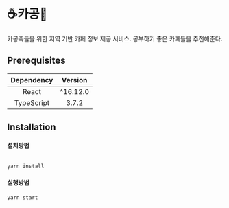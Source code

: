# ☕️카공🥤
카공족들을 위한 지역 기반 카페 정보 제공 서비스.
공부하기 좋은 카페들을 추천해준다.

## Prerequisites
| Dependency | Version  |
| :--------: | :------: |
|   React    | ^16.12.0 |
| TypeScript |  3.7.2   |

## Installation

#### 설치방법
```shell

yarn install
```

#### 실행방법
```shell
yarn start
```


